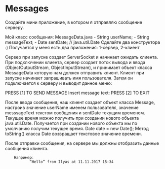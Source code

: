 # Messages
Создайте мини приложение, в котором я отправляю сообщение серверу.
 
Мой класс сообщения:
        MessageData.java
        - String userName;
        - String messageText;
        - Date sentDate; // java.util.Date
 Сделайте два конструктора :)
Получается у меня есть два приложения: 1-сервер, 2-клиент
 
Сервер при запуске создает ServerSocket и начинает ожидать клиента. При подключении клиента, сервер создает поток вывода и ввода (ObjectOutputStream, ObjectInputStream), и принимает объект класса MessageData которую нам должен отправить клиент.
Клиент при запуске начинает запрашивать имя пользователя. Затем он подключается к серверу и выводит данное меню:
 
PRESS [1] TO SEND MESSAGE
      Insert message text:
PRESS [2] TO EXIT
 
После ввода сообщения, наш клиент создает объект класса Message, настроив значение userName именем пользователя, значение messsageText текстом сообщения и sentDate текущим временем. Текущее время можно получить при создании нового объекта java.util.Date. Получается при создании нового объекта мы по умолчанию получим текущее время. Date date = new Date();
Метод toString() класса Date возвращает текстовое значение времени.
 
После отправки сообщения, на сервере мы должны отобразить данные сообщения клиента.
 
        Например:
               “Hello” from Ilyas at 11.11.2017 15:34
